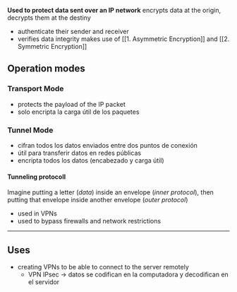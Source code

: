 **Used to protect data sent over an IP network**
encrypts data at the origin, decrypts them at the destiny
- authenticate their sender and receiver
- verifies data integrity
makes use of [[1. Asymmetric Encryption]] and [[2. Symmetric Encryption]]


## Operation modes
### Transport Mode
- protects the payload of the IP packet
- solo encripta la carga útil de los paquetes

### Tunnel Mode
- cifran todos los datos enviados entre dos puntos de conexión
- útil para transferir datos en redes públicas
- encripta todos los datos (encabezado y carga útil)
#### Tunneling protocoll
Imagine putting a letter (*data*) inside an envelope (*inner protocol*), then putting that envelope inside another envelope (*outer protocol*)
- used in VPNs
- used to bypass firewalls and network restrictions

---

## Uses
- creating VPNs to be able to connect to the server remotely 
	- VPN IPsec -> datos se codifican en la computadora y decodifican en el servidor  
